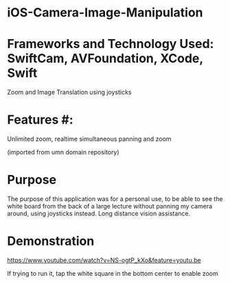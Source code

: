 # iOS-Camera-Image-Manipulation #
# Frameworks and Technology Used: SwiftCam, AVFoundation, XCode, Swift #
Zoom and Image Translation using joysticks

# Features #: 

Unlimited zoom, realtime simultaneous panning and zoom

(imported from umn domain repository)


# Purpose #
The purpose of this application was for a personal use, to be able to see the white board from the back of a large lecture without panning my camera around, using joysticks instead. Long distance vision assistance.

# Demonstration #

https://www.youtube.com/watch?v=NS-ogtP_kXo&feature=youtu.be

If trying to run it, tap the white square in the bottom center to enable zoom
